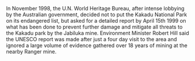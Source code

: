 In November 1998, the U.N.
World Heritage Bureau, after intense lobbying by the Australian government, decided not to put the Kakadu National Park on its endangered list, but asked for a detailed report by April 15th 1999 on what has been done to prevent further damage and mitigate all threats to the Kakadu park by the Jabiluka mine.
Environment Minister Robert Hill said the UNESCO report was made after just a four day visit to the area and ignored a large volume of evidence gathered over 18 years of mining at the nearby Ranger mine.
